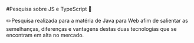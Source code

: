 #Pesquisa sobre JS e TypeScript :book:

:pencil2:Pesquisa realizada para a matéria de Java para Web afim de salientar as semelhanças, diferenças e vantagens destas duas tecnologias que se encontram em alta no mercado. 